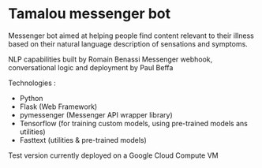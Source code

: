 # Tamalou messenger bot

Messenger bot aimed at helping people find content relevant to their illness based on their natural language description of sensations and symptoms.

NLP capabilities built by Romain Benassi
Messenger webhook, conversational logic and deployment by Paul Beffa 

Technologies :
* Python
* Flask (Web Framework)
* pymessenger (Messenger API wrapper library)
* Tensorflow (for training custom models, using pre-trained models ans utilities)
* Fasttext (utilities & pre-trained models)

Test version currently deployed on a Google Cloud Compute VM
